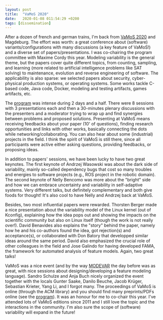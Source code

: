 ```yaml
---
layout: post
title:  "VaMoS 2020"
date:   2020-01-08 011:54:29 +0200
tags: [dissemination] 
---
```


After a dozen of french and german trains, I'm back from [VaMoS 2020](https://vamos2020.dbse.iti.cs.ovgu.de/) and Magdeburg. The effort was worth: a great conference about (software) variants/configurations with many discussions (a key feature of VaMoS!) and a diverse set of papers/presentations. I was co-chairing the program committee with Maxime Cordy this year.
Modeling variability is the general theme, but the papers cover quite different topics, from counting, sampling, and learning (more related to artificial intelligence problems like SAT solving) to maintenance, evolution and reverse engineering of software. The applicability is also sparse: we selected papers about security, cyber-physical production systems, or operating systems. Some works tackle C-based code, Java code, Docker, modeling and testing artifacts, games artifacts, etc.

The [program](https://vamos2020.dbse.iti.cs.ovgu.de/program.html) was intense during 2 days and a half. There were 8 sessions with 3 presentations each and then a 30-minutes plenary discussions with the presenters and a moderator trying to wrap up and find synergies between problems and proposed solutions. Presenting at VaMoS means receiving feedbacks about your paper (10' of questions), finding research opportunities and links with other works, basically connecting the dots while networking/collaborating. You can also hear about some (industrial) projects in the field. I think the spirit of VaMoS is still there, since all participants were active either asking questions, providing feedbacks, or proposing ideas.

In addition to papers' sessions, we have been lucky to have two great keynotes. The first keynote of Andrzej Wasowski was about the dark side of variability, mainly so-called dependency bugs that cost so many troubles and energies to software projects (e.g., ROS project in the robotic domain). The second keynote of Nelly Bencomo was more about the "bright" side and how we can embrace uncertainty and variability in self-adaptive systems. Very different talks, but definitely complementary and both give foods for thought! It's also cool to have Nelly and Andrzej back at VaMoS.

Besides, two most influential papers were rewarded. Thorsten Berger made a nice presentation about the variability model of the Linux kernel (out of Kconfig), explaining how the idea pops out and showing the impacts on the scientific community but also on Linux itself (though the work is not really over!). David Benavides also explains the "story" behind the paper, namely how he and his co-authors found the idea, got rejection(s) and acceptance(s), or collaborated with Don Batory that developped similar ideas around the same period. David also emphasized the crucial role of other colleagues in the field and Jose Galindo for having developed FAMA, the framework for automated analysis of feature models. Again, two great talks!

VaMoS was a nice event (and by the way [MODEVAR](https://modevar.github.io/) the day before was as great, with nice sessions about designing/developing a feature modeling language). Sandro Schulze and Anja Buch nicely organized the event together with the locals Gunter Saake, Danilo Beuche, Jacob Krüger, Sebastian Krieter, Yang Li, and I forgot many.
The proceedings of VaMoS is online (through the ACM library) and you should find many preprints/PDFs online (see the [program](https://vamos2020.dbse.iti.cs.ovgu.de/program.html)). It was an honour for me to co-chair this year. I've attended lots of VaMoS editions since 2011 and I still love the topic and the interactions in the community. I'm also sure the scope of (software) variability will expand in the future!



